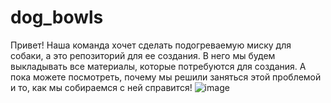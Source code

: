# dog_bowls
Привет!
Наша команда хочет сделать подогреваемую миску для собаки, а это репозиторий для ее создания. В него мы будем выкладывать все материалы, которые потребуются для создания.
А пока можете посмотреть, почему мы решили заняться этой проблемой и то, как мы собираемся с ней справится!
![image](https://github.com/KateLy1/dog_bowls/assets/91429213/e0847d35-21c3-460e-a5b3-63f2c3c2a0b5)
